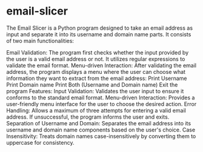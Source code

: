 # email-slicer
The Email Slicer is a Python program designed to take an email address as input and separate it into its username and domain name parts. It consists of two main functionalities:

Email Validation: The program first checks whether the input provided by the user is a valid email address or not. It utilizes regular expressions to validate the email format.
Menu-driven Interaction: After validating the email address, the program displays a menu where the user can choose what information they want to extract from the email address:
Print Username
Print Domain name
Print Both (Username and Domain name)
Exit the program
Features:
Input Validation: Validates the user input to ensure it conforms to the standard email format.
Menu-driven Interaction: Provides a user-friendly menu interface for the user to choose the desired action.
Error Handling: Allows a maximum of three attempts for entering a valid email address. If unsuccessful, the program informs the user and exits.
Separation of Username and Domain: Separates the email address into its username and domain name components based on the user's choice.
Case Insensitivity: Treats domain names case-insensitively by converting them to uppercase for consistency.
